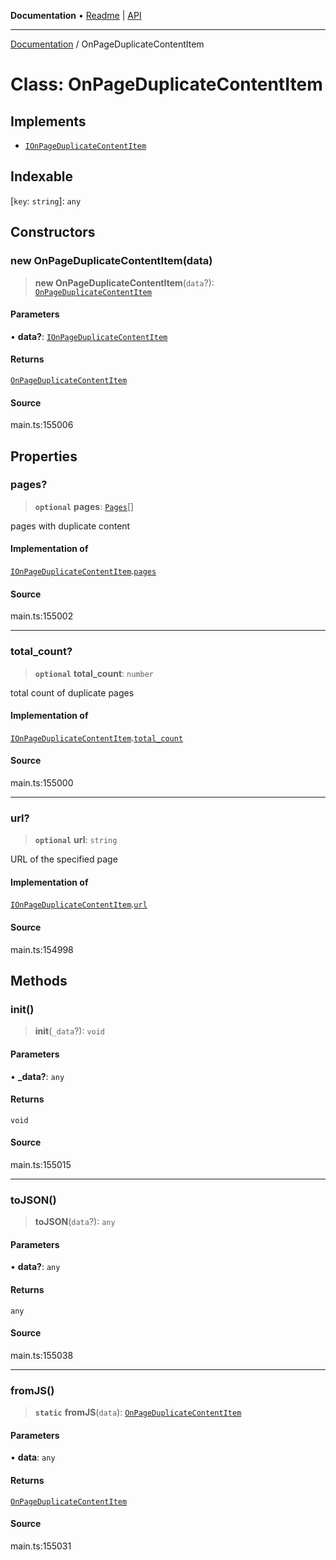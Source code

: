 **Documentation** • [Readme](../README.md) \| [API](../globals.md)

***

[Documentation](../README.md) / OnPageDuplicateContentItem

# Class: OnPageDuplicateContentItem

## Implements

- [`IOnPageDuplicateContentItem`](../interfaces/IOnPageDuplicateContentItem.md)

## Indexable

 \[`key`: `string`\]: `any`

## Constructors

### new OnPageDuplicateContentItem(data)

> **new OnPageDuplicateContentItem**(`data`?): [`OnPageDuplicateContentItem`](OnPageDuplicateContentItem.md)

#### Parameters

• **data?**: [`IOnPageDuplicateContentItem`](../interfaces/IOnPageDuplicateContentItem.md)

#### Returns

[`OnPageDuplicateContentItem`](OnPageDuplicateContentItem.md)

#### Source

main.ts:155006

## Properties

### pages?

> **`optional`** **pages**: [`Pages`](Pages.md)[]

pages with duplicate content

#### Implementation of

[`IOnPageDuplicateContentItem`](../interfaces/IOnPageDuplicateContentItem.md).[`pages`](../interfaces/IOnPageDuplicateContentItem.md#pages)

#### Source

main.ts:155002

***

### total\_count?

> **`optional`** **total\_count**: `number`

total count of duplicate pages

#### Implementation of

[`IOnPageDuplicateContentItem`](../interfaces/IOnPageDuplicateContentItem.md).[`total_count`](../interfaces/IOnPageDuplicateContentItem.md#total_count)

#### Source

main.ts:155000

***

### url?

> **`optional`** **url**: `string`

URL of the specified page

#### Implementation of

[`IOnPageDuplicateContentItem`](../interfaces/IOnPageDuplicateContentItem.md).[`url`](../interfaces/IOnPageDuplicateContentItem.md#url)

#### Source

main.ts:154998

## Methods

### init()

> **init**(`_data`?): `void`

#### Parameters

• **\_data?**: `any`

#### Returns

`void`

#### Source

main.ts:155015

***

### toJSON()

> **toJSON**(`data`?): `any`

#### Parameters

• **data?**: `any`

#### Returns

`any`

#### Source

main.ts:155038

***

### fromJS()

> **`static`** **fromJS**(`data`): [`OnPageDuplicateContentItem`](OnPageDuplicateContentItem.md)

#### Parameters

• **data**: `any`

#### Returns

[`OnPageDuplicateContentItem`](OnPageDuplicateContentItem.md)

#### Source

main.ts:155031
